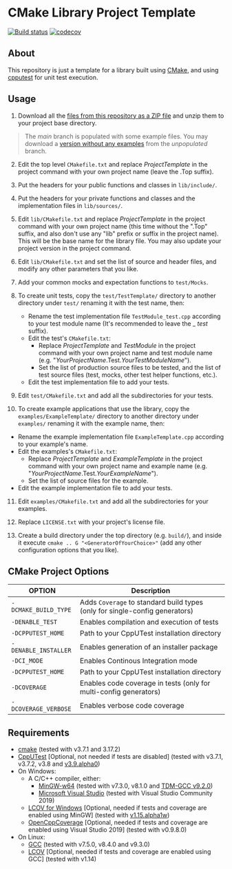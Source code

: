 
CMake Library Project Template
===========
[![Build status](https://ci.appveyor.com/api/projects/status/irafbluexmulat6u/branch/main?svg=true)](https://ci.appveyor.com/project/jgonzalezdr/projecttemplatelib/branch/main)
[![codecov](https://codecov.io/gh/jgonzalezdr/ProjectTemplateLib/branch/main/graph/badge.svg)](https://codecov.io/gh/jgonzalezdr/ProjectTemplateLib)
## About

This repository is just a template for a library built using [CMake](https://cmake.org/), and using [cpputest](http://cpputest.github.io/) for unit test execution.

## Usage

1.  Download all the [files from this repository as a ZIP file](https://github.com/jgonzalezdr/projecttemplatelib/archive/main.zip) and unzip them to your project base directory.

> The _main_ branch is populated with some example files. You may download a [version without any examples](https://github.com/jgonzalezdr/projecttemplatelib/archive/unpopulated.zip) from the _unpopulated_ branch.

2. Edit the top level `CMakefile.txt` and replace _ProjectTemplate_ in the project command with your own project name (leave the .Top suffix).

3. Put the headers for your public functions and classes in `lib/include/`.

4. Put the headers for your private functions and classes and the implementation files in `lib/sources/`.

5. Edit `lib/CMakefile.txt` and replace _ProjectTemplate_ in the project command with your own project name (this time without the ".Top" suffix, and also don't use any "lib" prefix or suffix in the project name). This will be the base name for the library file. You may also update your project version in the project command.

6. Edit `lib/CMakefile.txt` and set the list of source and header files, and modify any other parameters that you like.

7. Add your common mocks and expectation functions to `test/Mocks`. 

8. To create unit tests, copy the `test/TestTemplate/` directory to another directory under `test/` renaming it with the test name, then:
   - Rename the test implementation file `TestModule_test.cpp` according to your test module name (It's recommended to leave the _ _test_ suffix).
   - Edit the test's `CMakefile.txt`:
       - Replace _ProjectTemplate_ and _TestModule_ in the project command with your own project name and test module name (e.g. "_YourProjectName_.Test._YourTestModuleName_").
       - Set the list of production source files to be tested, and the list of test source files (test, mocks, other test helper functions, etc.).
   - Edit the test implementation file to add your tests.

9. Edit `test/CMakefile.txt` and add all the subdirectories for your tests.

10. To create example applications that use the library, copy the `examples/ExampleTemplate/` directory to another directory under `examples/` renaming it with the example name, then:
   - Rename the example implementation file `ExampleTemplate.cpp` according to your example's name.
   - Edit the examples's `CMakefile.txt`:
       - Replace _ProjectTemplate_ and _ExampleTemplate_ in the project command with your own project name and example name (e.g. "_YourProjectName_.Test._YourExampleName_").
       - Set the list of source files for the example.
   - Edit the example implementation file to add your tests.

11. Edit `examples/CMakefile.txt` and add all the subdirectories for your examples.

13. Replace `LICENSE.txt` with your project's license file.

14. Create a build directory under the top directory (e.g. `build/`), and inside it execute `cmake .. G "<GeneratorOfYourChoice>"` (add any other configuration options that you like).

## CMake Project Options

| OPTION                | Description                                                                 |
| -                     | -                                                                           |
| `-DCMAKE_BUILD_TYPE`  | Adds `Coverage` to standard build types (only for single-config generators) |
| `-DENABLE_TEST`       | Enables compilation and execution of tests                                  |
| `-DCPPUTEST_HOME`     | Path to your CppUTest installation directory                                |
| `-DENABLE_INSTALLER`  | Enables generation of an installer package                                  |
| `-DCI_MODE`           | Enables Continous Integration mode                                          |
| `-DCPPUTEST_HOME`     | Path to your CppUTest installation directory                                |
| `-DCOVERAGE`          | Enables code coverage in tests (only for multi-config generators)           |
| `-DCOVERAGE_VERBOSE`  | Enables verbose code coverage                                               |

## Requirements

- [cmake](https://cmake.org/) (tested with v3.7.1 and 3.17.2)
- [CppUTest](http://cpputest.github.io/) [Optional, not needed if tests are disabled] (tested with v3.7.1, v3.7.2, v3.8 and [v3.9.alpha0](https://github.com/jgonzalezdr/cpputest/releases/download/v3.9.alpha0/cpputest-3.9.alpha0.zip))
- On Windows:
  - A C/C++ compiler, either:
    - [MinGW-w64](https://sourceforge.net/projects/mingw-w64/) (tested with v7.3.0, v8.1.0 and [TDM-GCC v9.2.0](https://jmeubank.github.io/tdm-gcc/download/))
    - [Microsoft Visual Studio](https://www.visualstudio.com/es/downloads/) (tested with Visual Studio Community 2019)
  - [LCOV for Windows](https://github.com/jgonzalezdr/lcov/releases) [Optional, needed if tests and coverage are enabled using MinGW] (tested with [v1.15.alpha1w](https://github.com/jgonzalezdr/lcov/releases/download/v1.15.alpha1w/lcov-v1.15.alpha1w.zip))
  - [OpenCppCoverage](https://github.com/OpenCppCoverage/OpenCppCoverage) [Optional, needed if tests and coverage are enabled using Visual Studio 2019] (tested with v0.9.8.0)
- On Linux:
  - [GCC](https://gcc.gnu.org/) (tested with v7.5.0, v8.4.0 and v9.3.0)
  - [LCOV](http://ltp.sourceforge.net/coverage/lcov.php) [Optional, needed if tests and coverage are enabled using GCC] (tested with v1.14)
